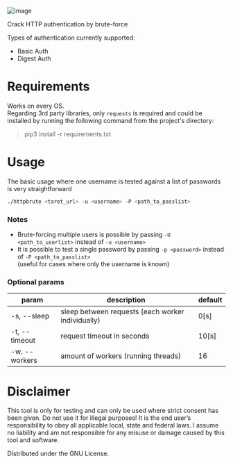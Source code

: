 ![image](https://user-images.githubusercontent.com/59119926/206912196-c9ad7169-4975-4ac3-85bf-988d86548c61.png)

Crack HTTP authentication by brute-force

Types of authentication currently supported:
* Basic Auth
* Digest Auth


# Requirements
Works on every OS. </br>
Regarding 3rd party libraries, only `requests` is required and could be installed by running the following command from the project's directory:
> pip3 install -r requirements.txt

# Usage
The basic usage where one username is tested against a list of passwords is very straightforward
```bash
./httpbrute <taret_url> -u <username> -P <path_to_passlist>
```

### Notes
* Brute-forcing multiple users is possible by passing `-U <path_to_userlist>` instead of `-u <username>`
* It is possible to test a single password by passing `-p <password>` instead of `-P <path_to_passlist>`</br>
(useful for cases where only the username is known)
### Optional params
| param | description | default |
|---|---|---|
| -s, --sleep | sleep between requests (each worker individually) | 0[s] |
| -t, --timeout | request timeout in seconds | 10[s] |
| -w. --workers | amount of workers (running threads) | 16 |

# Disclaimer

This tool is only for testing and can only be used where strict consent has been given. Do not use it for illegal purposes! It is the end user’s responsibility to obey all applicable local, state and federal laws. I assume no liability and am not responsible for any misuse or damage caused by this tool and software.

Distributed under the GNU License.
